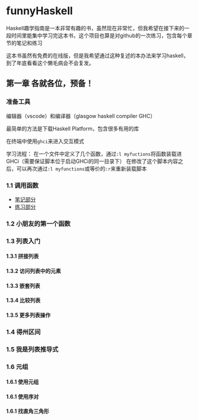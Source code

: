 # funnyHaskell

Haskell趣学指南是一本非常有趣的书，虽然现在非常忙，但我希望在接下来的一段时间里能集中学习完这本书，这个项目也算是对github的一次练习，包含每个章节的笔记和练习

这本书虽然有免费的在线版，但是我希望通过这种复述的本办法来学习haskell，到了年底看看这个懒毛病会不会复发。

## 第一章 各就各位，预备！

### 准备工具

编辑器（vscode）和编译器（glasgow haskell compiler GHC）

最简单的方法是下载Haskell Platform，包含很多有用的库

在终端中使用`ghci`来进入交互模式

学习流程：
在一个文件中定义了几个函数，通过`:l myfuctions`将函数装载进GHCi（需要保证脚本位于启动GHCi的同一目录下）
在修改了这个脚本内容之后，可以再次通过`:l myfunctions`或等价的`:r`来重新装载脚本

### 1.1 调用函数

* [笔记部分](note/chapter1/1.1/fuction.md)
* [练习部分](practice/chapter1/1.1/fuction.hs)

### 1.2 小朋友的第一个函数

### 1.3 列表入门

#### 1.3.1 拼接列表

#### 1.3.2 访问列表中的元素

#### 1.3.3 嵌套列表

#### 1.3.4 比较列表

#### 1.3.5 更多列表操作

### 1.4 得州区间

### 1.5 我是列表推导式

### 1.6 元组

#### 1.6.1 使用元组

#### 1.6.1 使用序对

#### 1.6.1 找直角三角形